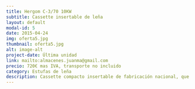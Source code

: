 ```yaml
---
title: Hergom C-3/70 10KW
subtitle: Cassette insertable de leña
layout: default
modal-id: 5
date: 2015-04-24
img: oferta5.jpg
thumbnail: oferta5.jpg
alt: image-alt
project-date: Última unidad
link: mailto:almacenes.juanma@gmail.com
precio: 720€ mas IVA, transporte no incluido
category: Estufas de leña
description: Cassette compacto insertable de fabricación nacional, que cuenta con un sistema de convección forzada que aporta una potencia nominal de 10KW y máxima de 13KW. Construida íntegramente en hierro fundido. Además está equipada con sistemas de seguridad que evitan el sobrecalentamiento.
---
```

